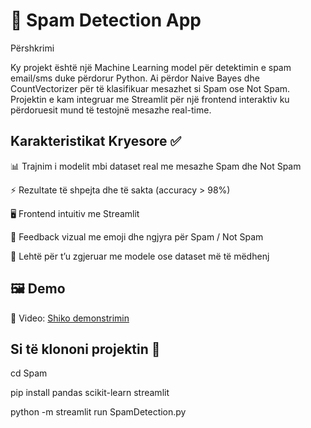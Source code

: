 # 📧 Spam Detection App
Përshkrimi

Ky projekt është një Machine Learning model për detektimin e spam email/sms duke përdorur Python. Ai përdor Naive Bayes dhe CountVectorizer për të klasifikuar mesazhet si Spam ose Not Spam. Projektin e kam integruar me Streamlit për një frontend interaktiv ku përdoruesit mund të testojnë mesazhe real-time.

## Karakteristikat Kryesore ✅

📊 Trajnim i modelit mbi dataset real me mesazhe Spam dhe Not Spam

⚡ Rezultate të shpejta dhe të sakta (accuracy > 98%)

🖥️ Frontend intuitiv me Streamlit

🎨 Feedback vizual me emoji dhe ngjyra për Spam / Not Spam

🚀 Lehtë për t’u zgjeruar me modele ose dataset më të mëdhenj

## 🖼️ Demo  
🎥 Video: [Shiko demonstrimin](https://www.youtube.com/watch?v=88dhdz0SvQA)

## Si të klononi projektin 📂
cd Spam

pip install pandas scikit-learn streamlit

python -m streamlit run SpamDetection.py

